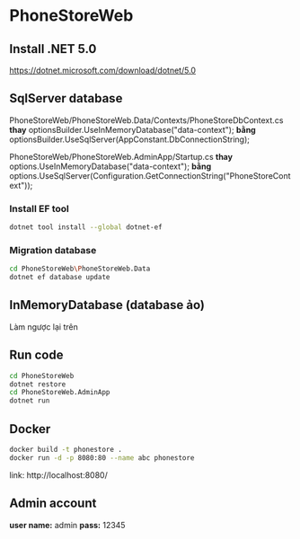 # PhoneStoreWeb
## Install .NET 5.0
https://dotnet.microsoft.com/download/dotnet/5.0

## SqlServer database
PhoneStoreWeb/PhoneStoreWeb.Data/Contexts/PhoneStoreDbContext.cs
**thay** 
    optionsBuilder.UseInMemoryDatabase("data-context");
**bằng** 
    optionsBuilder.UseSqlServer(AppConstant.DbConnectionString); 

PhoneStoreWeb/PhoneStoreWeb.AdminApp/Startup.cs
**thay**
    options.UseInMemoryDatabase("data-context");
**bằng**
    options.UseSqlServer(Configuration.GetConnectionString("PhoneStoreContext"));

### Install EF tool
```bash
dotnet tool install --global dotnet-ef
```
### Migration database
```bash
cd PhoneStoreWeb\PhoneStoreWeb.Data
dotnet ef database update
```
## InMemoryDatabase (database ảo)
Làm ngược lại trên
## Run code
```bash
cd PhoneStoreWeb
dotnet restore
cd PhoneStoreWeb.AdminApp
dotnet run
```
## Docker
```bash
docker build -t phonestore .
docker run -d -p 8080:80 --name abc phonestore
```
link: http://localhost:8080/
## Admin account
**user name:** admin
**pass:** 12345